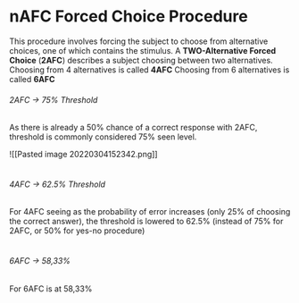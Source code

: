 # nAFC Forced Choice Procedure
This procedure involves forcing the subject to choose from alternative choices, one of which contains the stimulus.
A **TWO-Alternative Forced Choice** (**2AFC**) describes a subject choosing between two alternatives.
Choosing from 4 alternatives is called **4AFC**
Choosing from 6 alternatives is called **6AFC**

###### 2AFC -> 75% Threshold
As there is already a 50% chance of a correct response with 2AFC, threshold is commonly considered 75% seen level.

![[Pasted image 20220304152342.png]]
<br>
<br>
###### 4AFC -> 62.5% Threshold
For 4AFC seeing as the probability of error increases (only 25% of choosing the correct answer), the threshold is lowered to 62.5% (instead of 75% for 2AFC, or 50% for yes-no procedure)
<br>
<br>
###### 6AFC -> 58,33%
For 6AFC is at 58,33%